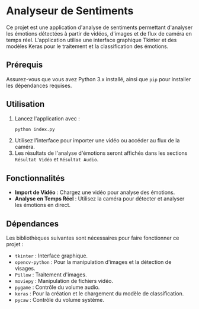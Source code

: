 
# Analyseur de Sentiments

Ce projet est une application d'analyse de sentiments permettant d'analyser les émotions détectées à partir de vidéos, d'images et de flux de caméra en temps réel. L'application utilise une interface graphique Tkinter et des modèles Keras pour le traitement et la classification des émotions.


## Prérequis

Assurez-vous que vous avez Python 3.x installé, ainsi que `pip` pour installer les dépendances requises.



## Utilisation

1. Lancez l'application avec :
    ```bash
    python index.py
    ```
2. Utilisez l'interface pour importer une vidéo ou accéder au flux de la caméra.
3. Les résultats de l'analyse d'émotions seront affichés dans les sections `Résultat Vidéo` et `Résultat Audio`.

## Fonctionnalités

- **Import de Vidéo** : Chargez une vidéo pour analyse des émotions.
- **Analyse en Temps Réel** : Utilisez la caméra pour détecter et analyser les émotions en direct.


## Dépendances

Les bibliothèques suivantes sont nécessaires pour faire fonctionner ce projet :

- `tkinter` : Interface graphique.
- `opencv-python` : Pour la manipulation d'images et la détection de visages.
- `Pillow` : Traitement d'images.
- `moviepy` : Manipulation de fichiers vidéo.
- `pygame` : Contrôle du volume audio.
- `keras` : Pour la création et le chargement du modèle de classification.
- `pycaw` : Contrôle du volume système.


